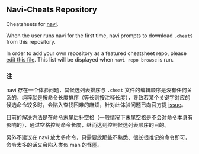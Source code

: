## Navi-Cheats Repository

Cheatsheets for [navi](https://github.com/denisidoro/navi).

When the user runs navi for the first time, navi prompts to download `.cheat`s from this repository.

In order to add your own repository as a featured cheatsheet repo, please [edit this file](https://github.com/denisidoro/cheats/edit/master/featured_repos.txt). This list will be displayed when `navi repo browse` is run.

### 注

navi 存在一个体验问题，其候选列表排序与 `.cheat` 文件的编辑顺序是没有任何关系的，纯粹就是按命令长度排序（等长则按注释长度），导致若某个关键字对应的候选命令较多时，会陷入查找困难的麻烦，针对此体验问题已向官方提 [issue](https://github.com/denisidoro/navi/issues/369)。

目前的解决方法是在命令末尾后补空格（一般情况下末尾空格是不会对命令本身有影响的），通过空格控制命令长度，继而达到控制候选列表顺序的目的。

另外不建议在 navi 放太多命令，只需要放那些不熟悉、很长很难记的命令即可，命令太多的话又会陷入类似 man 的怪圈。
